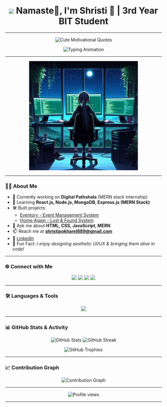 <h1 align="center">
  <img src="https://media.giphy.com/media/hvRJCLFzcasrR4ia7z/giphy.gif" width="35">
  Namaste🙏, I'm Shristi 👧 | 3rd Year BIT Student
</h1>

---

<p align="center">
  <img src="https://readme-typing-svg.herokuapp.com?font=Fira+Code&weight=600&size=24&duration=3000&pause=1000&color=F77B9C&center=true&vCenter=true&width=900&lines=Every+bug+you+fix+is+a+step+closer+to+magic+✨;Code+isn't+just+logic,+it's+a+piece+of+your+heart+💖;Errors+are+not+failures,+they+are+hidden+lessons+🌱;One+line+of+code+today+can+change+your+tomorrow+🌏;Keep+coding,+keep+growing,+keep+glowing+🌸" alt="Cute Motivational Quotes" />
</p>



<!-- 🔥 Animated Typing Header -->
<p align="center">
  <img src="https://readme-typing-svg.herokuapp.com?font=Fira+Code&size=26&duration=2800&pause=1000&color=FF5733&center=true&vCenter=true&width=650&lines=👩‍💻+MERN+Stack+Developer;🚀+Full+Stack+Web+Developer;✨+Always+Learning+New+Things;🎨+Loves+UI%2FUX+Design;🌏+Open+Source+Enthusiast" alt="Typing Animation" />
</p>

---

<!-- 💻 Girl Coding Image (constant) -->
<p align="center">
  <img src="https://raw.githubusercontent.com/shristipokharel55/shristipokharel55/main/coding%20girl.jpeg" width="350" alt="Coding Girl"/>
</p>

---

### 👩‍💻 About Me  
- 🔭 Currently working on **Digital Pathshala** (MERN stack internship)  
- 🌱 Learning **React.js, Node.js, MongoDB, Express.js (MERN Stack)**  
- 🛠️ Built projects:  
  - [Eventory - Event Management System](https://github.com/shristipokharel55/Eventory)  
  - [Home-Again - Lost & Found System](https://github.com/shristipokharel55/Home-Again)  
- 💬 Ask me about **HTML, CSS, JavaScript, MERN**  
- 📫 Reach me at **shristipokharel889@gmail.com**  
- 📄 [LinkedIn](https://www.linkedin.com/in/shristi-pokharel-252875268/)  
- 🎯 Fun Fact: *I enjoy designing aesthetic UI/UX & bringing them alive in code!*  

---

### 🌐 Connect with Me  
<p align="center">
<a href="https://linkedin.com/in/shristi-pokharel-252875268/" target="_blank"><img src="https://img.shields.io/badge/LinkedIn-0A66C2?style=for-the-badge&logo=linkedin&logoColor=white"/></a>
<a href="https://facebook.com/shristi.pokharel.102" target="_blank"><img src="https://img.shields.io/badge/Facebook-1877F2?style=for-the-badge&logo=facebook&logoColor=white"/></a>
<a href="https://instagram.com/pokharelshristee/" target="_blank"><img src="https://img.shields.io/badge/Instagram-E4405F?style=for-the-badge&logo=instagram&logoColor=white"/></a>
<a href="https://www.youtube.com/@shristipokharel2884" target="_blank"><img src="https://img.shields.io/badge/YouTube-FF0000?style=for-the-badge&logo=youtube&logoColor=white"/></a>
</p>

---

### 🛠 Languages & Tools  
<p align="center">
<img src="https://skillicons.dev/icons?i=html,css,js,react,nodejs,express,mongodb,sqlite,git,figma,django,bootstrap,tailwind" />
</p>

---

### 📊 GitHub Stats & Activity  
<p align="center">
  <img src="https://github-readme-stats.vercel.app/api?username=shristipokharel55&show_icons=true&theme=radical" alt="GitHub Stats" height="160"/>
  <img src="https://github-readme-streak-stats.herokuapp.com/?user=shristipokharel55&theme=radical" alt="GitHub Streak" height="160"/>
</p>

<p align="center">
  <img src="https://github-profile-trophy.vercel.app/?username=shristipokharel55&theme=radical&margin-w=10&margin-h=10&column=7" alt="GitHub Trophies"/>
</p>

---

### 📈 Contribution Graph  
<p align="center">
  <img src="https://github-readme-activity-graph.vercel.app/graph?username=shristipokharel55&bg_color=000000&color=FF5733&line=FFC300&point=FFFFFF&hide_border=true" alt="Contribution Graph"/>
</p>

---

<p align="center">
  <img src="https://komarev.com/ghpvc/?username=shristipokharel55&label=Profile%20views&color=0e75b6&style=flat" alt="Profile views" />
</p>

---
